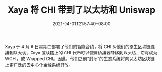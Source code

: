 ﻿---
title: "Xaya 将 CHI 带到了以太坊和 Uniswap"
date: 2021-04-01T21:57:40+08:00
lastmod: 2021-04-01T16:45:40+08:00
draft: false
authors: ["Ramona"]
description: "Xaya 于 4 月 6 日星期二部署了他们的智能合约，将 CHI 从他们的原生区块链连接到以太坊。Xaya 区块链上的 CHI 代币可以使用桥接器转移到以太坊，它将成为 WCHI，或 Wrapped CHI。因此，他们之前“封闭”的生态系统将向以太坊区块链上更广泛的去中心化金融系统开放。"
featuredImage: "xaya-bringing-chi-to-ethereum-next-week.png"
tags: ["Virtual World","虚拟世界","Play to Earn"]
categories: ["news"]
news: ["虚拟世界"]
weight: 
lightgallery: true
pinned: false
recommend: false
recommend1: false
---

Xaya 于 4 月 6 日星期二部署了他们的智能合约，将 CHI 从他们的原生区块链连接到以太坊。Xaya 区块链上的 CHI 代币可以使用桥接器转移到以太坊，它将成为 WCHI，或 Wrapped CHI。因此，他们之前“封闭”的生态系统将向以太坊区块链上更广泛的去中心化金融系统开放。

<!--more-->

